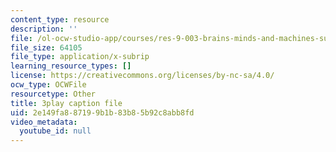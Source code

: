 ```yaml
---
content_type: resource
description: ''
file: /ol-ocw-studio-app/courses/res-9-003-brains-minds-and-machines-summer-course-summer-2015/2e149fa887199b1b83b85b92c8abb8fd_2304746.srt
file_size: 64105
file_type: application/x-subrip
learning_resource_types: []
license: https://creativecommons.org/licenses/by-nc-sa/4.0/
ocw_type: OCWFile
resourcetype: Other
title: 3play caption file
uid: 2e149fa8-8719-9b1b-83b8-5b92c8abb8fd
video_metadata:
  youtube_id: null
---
```

